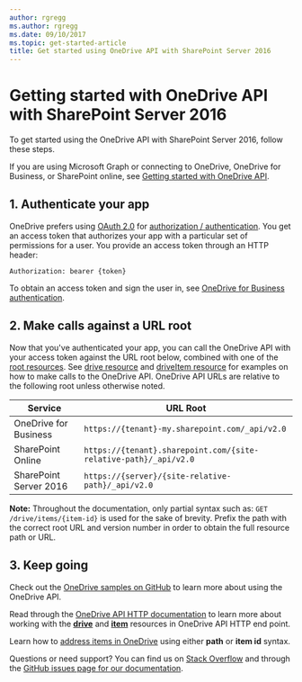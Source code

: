 ```yaml
---
author: rgregg
ms.author: rgregg
ms.date: 09/10/2017
ms.topic: get-started-article
title: Get started using OneDrive API with SharePoint Server 2016
---
```

# Getting started with OneDrive API with SharePoint Server 2016

To get started using the OneDrive API with SharePoint Server 2016, follow these steps.

If you are using Microsoft Graph or connecting to OneDrive, OneDrive for Business, or SharePoint online, see [Getting started with OneDrive API](index.md).

## 1. Authenticate your app

OneDrive prefers using [OAuth 2.0](http://oauth.net/2/) for [authorization / authentication](authentication.md).
You get an access token that authorizes your app with a particular set of permissions for a user.
You provide an access token through an HTTP header:

`Authorization: bearer {token}`

To obtain an access token and sign the user in, see [OneDrive for Business authentication](aad-oauth.md).

## 2. Make calls against a URL root

Now that you've authenticated your app, you can call the OneDrive API with your access token against the URL root below, combined with one of the [root resources](../index.md#onedrive-root-resources).
See [drive resource](../resources/drive.md) and [driveItem resource](../resources/driveitem.md) for examples on how to make calls to the OneDrive API.
OneDrive API URLs are relative to the following root unless otherwise noted.

| Service                | URL Root                                                         |
| ---------------------- | ---------------------------------------------------------------- |
| OneDrive for Business  | `https://{tenant}-my.sharepoint.com/_api/v2.0`                   |
| SharePoint Online      | `https://{tenant}.sharepoint.com/{site-relative-path}/_api/v2.0` |
| SharePoint Server 2016 | `https://{server}/{site-relative-path}/_api/v2.0`                |

**Note:** Throughout the documentation, only partial syntax such as: `GET /drive/items/{item-id}` is used for the sake of brevity.
Prefix the path with the correct root URL and version number in order to obtain the full resource path or URL.

## 3. Keep going

Check out the [OneDrive samples on GitHub](https://github.com/onedrive) to learn more about using the OneDrive API.

Read through the [OneDrive API HTTP documentation](../index.md) to learn more about working with the [**drive**](../resources/drive.md) and [**item**](../resources/driveitem.md) resources in OneDrive API HTTP end point.

Learn how to [address items in OneDrive](../concepts/addressing-driveitems.md) using either **path** or **item id** syntax.

Questions or need support?
You can find us on [Stack Overflow](http://stackoverflow.com/questions/tagged/onedrive) and through the [GitHub issues page for our documentation](https://github.com/onedrive/onedrive-api-docs/issues).

<!-- {
  "type": "#page.annotation",
  "description": "Getting started using HTTP to access the OneDrive API",
  "keywords": "http,auth,onedrive,api,sharepoint",
  "section": "documentation"
  } -->
